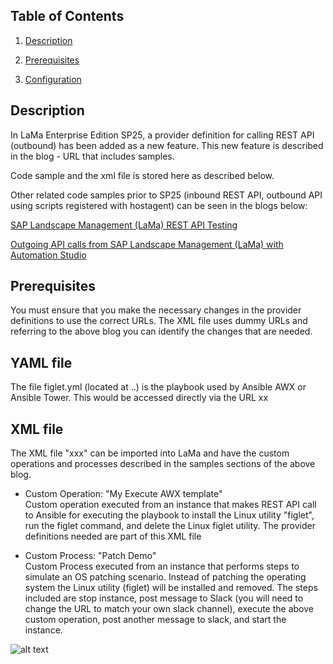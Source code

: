 ## Table of Contents
1. [Description](#Description)

2. [Prerequisites](#Prerequisites)

3. [Configuration](#Configuration)





## Description
In LaMa Enterprise Edition SP25, a provider definition for calling REST API (outbound) has been added as a new feature. This new feature is described in the blog - URL that includes samples.

Code sample and the xml file is stored here as described below.

Other related code samples prior to SP25 (inbound REST API, outbound API using scripts registered with hostagent) can be seen in the blogs below:

[SAP Landscape Management (LaMa) REST API Testing](https://blogs.sap.com/2018/11/22/sap-landscape-management-lama-rest-api-testing/)

[Outgoing API calls from SAP Landscape Management (LaMa) with Automation Studio](https://blogs.sap.com/2020/06/08/outgoing-api-calls-from-sap-landscape-management-lama-with-automation-studio/)

## Prerequisites
You must ensure that you make the necessary changes in the provider definitions to use the correct URLs. The XML file uses dummy URLs and referring to the above blog you can identify the changes that are needed.

## YAML file
The file figlet.yml (located at ..) is the playbook used by Ansible AWX or Ansible Tower. This would be accessed directly via the URL xx

## XML file
The XML file "xxx" can be imported into LaMa and have the custom operations and processes described in the samples sections of the above blog.

- Custom Operation: "My Execute AWX template"<br>
Custom operation executed from an instance that makes REST API call to Ansible for executing the playbook to install the Linux utility "figlet", run the figlet command, and delete the Linux figlet utility. The provider definitions needed are part of this XML file

- Custom Process: "Patch Demo"<br>
Custom Process executed from an instance that performs steps to simulate an OS patching scenario. Instead of patching the operating system the Linux utility (figlet) will be installed and removed. The steps included are stop instance, post message to Slack (you will need to change the URL to match your own slack channel), execute the above custom operation, post another message to slack, and start the instance.

![alt text](https://blogs.sap.com/wp-content/uploads/2022/11/custom1.png)